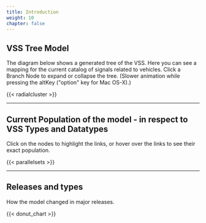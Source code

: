 ```yaml
---
title: Introduction
weight: 10
chapter: false
---
```



## VSS Tree Model

The diagram below shows a generated tree of the VSS. Here you can see a mapping for the current catalog of signals related to vehicles. Click a Branch Node to expand or collapse the tree. (Slower animation while pressing the altKey ("option" key for Mac OS-X).)


{{< radialcluster >}}

---
## Current Population of the model - in respect to VSS Types and Datatypes


Click on the nodes to highlight the links, or hover over the links to see their exact population.

{{< parallelsets >}}

---
## Releases and types

How the model changed in major releases.

{{< donut_chart >}}
